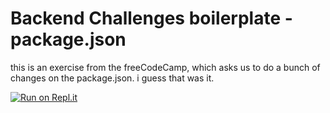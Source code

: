 # Backend Challenges boilerplate - package.json

this is an exercise from the freeCodeCamp, which asks us to do a bunch of changes on the package.json. i guess that was it.




[![Run on Repl.it](https://repl.it/badge/github/freeCodeCamp/boilerplate-npm)](https://repl.it/github/freeCodeCamp/boilerplate-npm)

